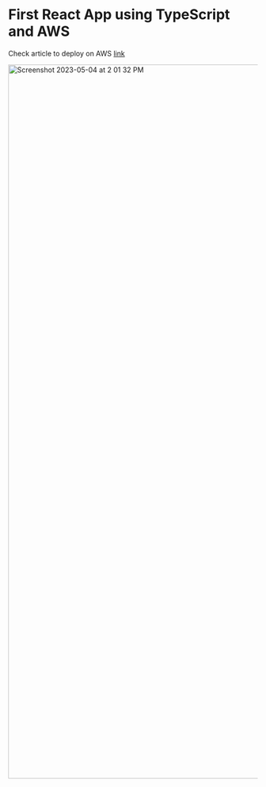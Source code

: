 # First React App using TypeScript and AWS

Check article to deploy on AWS [link](https://medium.com/boca-code/deploy-your-react-app-to-aws-s3-bucket-and-with-ci-cd-1c9ce03023c2)

<img width="1440" alt="Screenshot 2023-05-04 at 2 01 32 PM" src="https://user-images.githubusercontent.com/83136741/236296744-54422ee1-e14d-471b-a148-b8c3f5a0255a.png">
